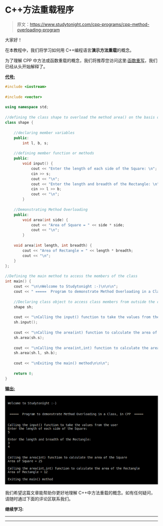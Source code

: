# C++方法重载程序

> 原文：<https://www.studytonight.com/cpp-programs/cpp-method-overloading-program>

大家好！

在本教程中，我们将学习如何用 C++编程语言**演示方法重载**的概念。

为了理解 CPP 中方法或函数重载的概念，我们将推荐您访问这里:[函数重写](https://www.studytonight.com/cpp/function-overloading.php)，我们已经从头开始解释了。

<u>**代号:**</u>

```cpp
#include <iostream>

#include <vector>

using namespace std;

//defining the class shape to overload the method area() on the basis of number of parameters.
class shape {

    //declaring member variables
    public:
        int l, b, s;

    //defining member function or methods
    public:
        void input() {
            cout << "Enter the length of each side of the Square: \n";
            cin >> s;
            cout << "\n";
            cout << "Enter the length and breadth of the Rectangle: \n";
            cin >> l >> b;
            cout << "\n";
        }

    //Demonstrating Method Overloading
    public:
        void area(int side) {
            cout << "Area of Square = " << side * side;
            cout << "\n";
        }

    void area(int length, int breadth) {
        cout << "Area of Rectangle = " << length * breadth;
        cout << "\n";
    }
};

//Defining the main method to access the members of the class
int main() {
    cout << "\n\nWelcome to Studytonight :-)\n\n\n";
    cout << " =====  Program to demonstrate Method Overloading in a Class, in CPP  ===== \n\n";

    //Declaring class object to access class members from outside the class
    shape sh;

    cout << "\nCalling the input() function to take the values from the user\n";
    sh.input();

    cout << "\nCalling the area(int) function to calculate the area of the Square\n";
    sh.area(sh.s);

    cout << "\nCalling the area(int,int) function to calculate the area of the Rectangle\n";
    sh.area(sh.l, sh.b);

    cout << "\nExiting the main() method\n\n\n";

    return 0;
}
```

<u>**输出:**</u>

![C++ method overloading](img/20eaf09de010a8073fb0dfd4ffda51d9.png)

我们希望这篇文章能帮助你更好地理解 C++中方法重载的概念。如有任何疑问，请随时通过下面的评论区联系我们。

**继续学习:**

* * *

* * *